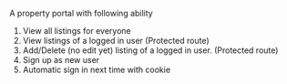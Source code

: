 A property portal with following ability
1. View all listings for everyone
2. View listings of a logged in user (Protected route)
3. Add/Delete (no edit yet) listing of a logged in user. (Protected route)
4. Sign up as new user
5. Automatic sign in next time with cookie
